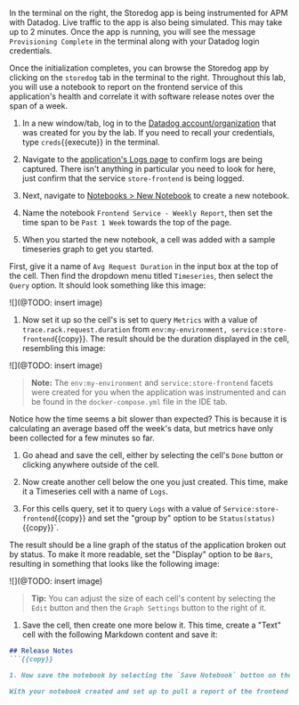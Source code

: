 In the terminal on the right, the Storedog app is being instrumented for APM with Datadog. Live traffic to the app is also being simulated. This may take up to 2 minutes. Once the app is running, you will see the message `Provisioning Complete` in the terminal along with your Datadog login credentials.

Once the initialization completes, you can browse the Storedog app by clicking on the `storedog` tab in the terminal to the right. Throughout this lab, you will use a notebook to report on the frontend service of this application's health and correlate it with software release notes over the span of a week.

1. In a new window/tab, log in to the <a href="https://app.datadoghq.com/account/login" target="_datadog">Datadog account/organization</a> that was created for you by the lab. If you need to recall your credentials, type `creds`{{execute}} in the terminal.

1. Navigate to the <a href="https://app.datadoghq.com/logs" target="_datadog">application's Logs page</a> to confirm logs are being captured. There isn't anything in particular you need to look for here, just confirm that the service `store-frontend` is being logged.

1. Next, navigate to <a href="https://app.datadoghq.com/notebook" target="_datadog">Notebooks > New Notebook</a> to create a new notebook.

1. Name the notebook `Frontend Service - Weekly Report`, then set the time span to be `Past 1 Week` towards the top of the page.

1. When you started the new notebook, a cell was added with a sample timeseries graph to get you started. 

  First, give it a name of `Avg Request Duration` in the input box at the top of the cell. Then find the dropdown menu titled `Timeseries`, then select the `Query` option. It should look something like this image:

  ![](@TODO: insert image)

1. Now set it up so the cell's is set to query `Metrics` with a value of `trace.rack.request.duration` from `env:my-environment, service:store-frontend`{{copy}}. The result should be the duration displayed in the cell, resembling this image:

  ![](@TODO: insert image)

  > **Note:** The `env:my-environment` and `service:store-frontend` facets were created for you when the application was instrumented and can be found in the `docker-compose.yml` file in the IDE tab.

  Notice how the time seems a bit slower than expected? This is because it is calculating an average based off the week's data, but metrics have only been collected for a few minutes so far.

1. Go ahead and save the cell, either by selecting the cell's `Done` button or clicking anywhere outside of the cell.

1. Now create another cell below the one you just created. This time, make it a Timeseries cell with a name of `Logs`.

1. For this cells query, set it to query `Logs` with a value of `Service:store-frontend`{{copy}} and set the "group by" option to be `Status(status)`{{copy}}`.

  The result should be a line graph of the status of the application broken out by status. To make it more readable, set the "Display" option to be `Bars`, resulting in something that looks like the following image:

  ![](@TODO: insert image)

> **Tip:** You can adjust the size of each cell's content by selecting the `Edit` button and then the `Graph Settings` button to the right of it.

1. Save the cell, then create one more below it. This time, create a "Text" cell with the following Markdown content and save it:

  ```md
  ## Release Notes
  ```{{copy}}

1. Now save the notebook by selecting the `Save Notebook` button on the page.

With your notebook created and set up to pull a report of the frontend service's health, you can now move on to the next step, where you'll learn how to query a notebook's data using the Datadog API.
